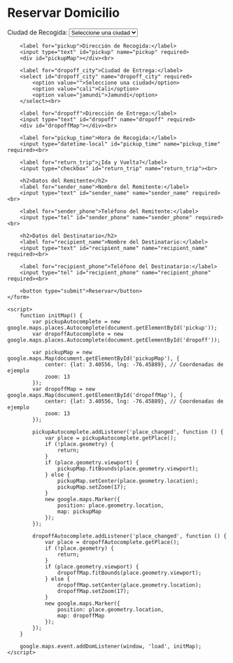 <!DOCTYPE html>
<html lang="es">
<head>
    <meta charset="UTF-8">
    <meta name="viewport" content="width=device-width, initial-scale=1.0">
    <title>Reservar Domicilio</title>
    <style>
        #pickupMap, #dropoffMap {
            height: 300px;
            width: 100%;
            margin-bottom: 20px;
        }
    </style>
    <script src="https://maps.googleapis.com/maps/api/js?key=YOUR_API_KEY&libraries=places"></script>
</head>
<body>
    <h1>Reservar Domicilio</h1>
    <form id="reservationForm" action="/reserve" method="post">
        <label for="pickup_city">Ciudad de Recogida:</label>
        <select id="pickup_city" name="pickup_city" required>
            <option value="">Seleccione una ciudad</option>
            <option value="cali">Cali</option>
            <option value="jamundi">Jamundí</option>
        </select><br>

        <label for="pickup">Dirección de Recogida:</label>
        <input type="text" id="pickup" name="pickup" required>
        <div id="pickupMap"></div><br>

        <label for="dropoff_city">Ciudad de Entrega:</label>
        <select id="dropoff_city" name="dropoff_city" required>
            <option value="">Seleccione una ciudad</option>
            <option value="cali">Cali</option>
            <option value="jamundi">Jamundí</option>
        </select><br>

        <label for="dropoff">Dirección de Entrega:</label>
        <input type="text" id="dropoff" name="dropoff" required>
        <div id="dropoffMap"></div><br>

        <label for="pickup_time">Hora de Recogida:</label>
        <input type="datetime-local" id="pickup_time" name="pickup_time" required><br>

        <label for="return_trip">¿Ida y Vuelta?</label>
        <input type="checkbox" id="return_trip" name="return_trip"><br>

        <h2>Datos del Remitente</h2>
        <label for="sender_name">Nombre del Remitente:</label>
        <input type="text" id="sender_name" name="sender_name" required><br>

        <label for="sender_phone">Teléfono del Remitente:</label>
        <input type="tel" id="sender_phone" name="sender_phone" required><br>

        <h2>Datos del Destinatario</h2>
        <label for="recipient_name">Nombre del Destinatario:</label>
        <input type="text" id="recipient_name" name="recipient_name" required><br>

        <label for="recipient_phone">Teléfono del Destinatario:</label>
        <input type="tel" id="recipient_phone" name="recipient_phone" required><br>

        <button type="submit">Reservar</button>
    </form>

    <script>
        function initMap() {
            var pickupAutocomplete = new google.maps.places.Autocomplete(document.getElementById('pickup'));
            var dropoffAutocomplete = new google.maps.places.Autocomplete(document.getElementById('dropoff'));

            var pickupMap = new google.maps.Map(document.getElementById('pickupMap'), {
                center: {lat: 3.40556, lng: -76.45889}, // Coordenadas de ejemplo
                zoom: 13
            });
            var dropoffMap = new google.maps.Map(document.getElementById('dropoffMap'), {
                center: {lat: 3.40556, lng: -76.45889}, // Coordenadas de ejemplo
                zoom: 13
            });

            pickupAutocomplete.addListener('place_changed', function () {
                var place = pickupAutocomplete.getPlace();
                if (!place.geometry) {
                    return;
                }
                if (place.geometry.viewport) {
                    pickupMap.fitBounds(place.geometry.viewport);
                } else {
                    pickupMap.setCenter(place.geometry.location);
                    pickupMap.setZoom(17);
                }
                new google.maps.Marker({
                    position: place.geometry.location,
                    map: pickupMap
                });
            });

            dropoffAutocomplete.addListener('place_changed', function () {
                var place = dropoffAutocomplete.getPlace();
                if (!place.geometry) {
                    return;
                }
                if (place.geometry.viewport) {
                    dropoffMap.fitBounds(place.geometry.viewport);
                } else {
                    dropoffMap.setCenter(place.geometry.location);
                    dropoffMap.setZoom(17);
                }
                new google.maps.Marker({
                    position: place.geometry.location,
                    map: dropoffMap
                });
            });
        }

        google.maps.event.addDomListener(window, 'load', initMap);
    </script>
</body>
</html>
